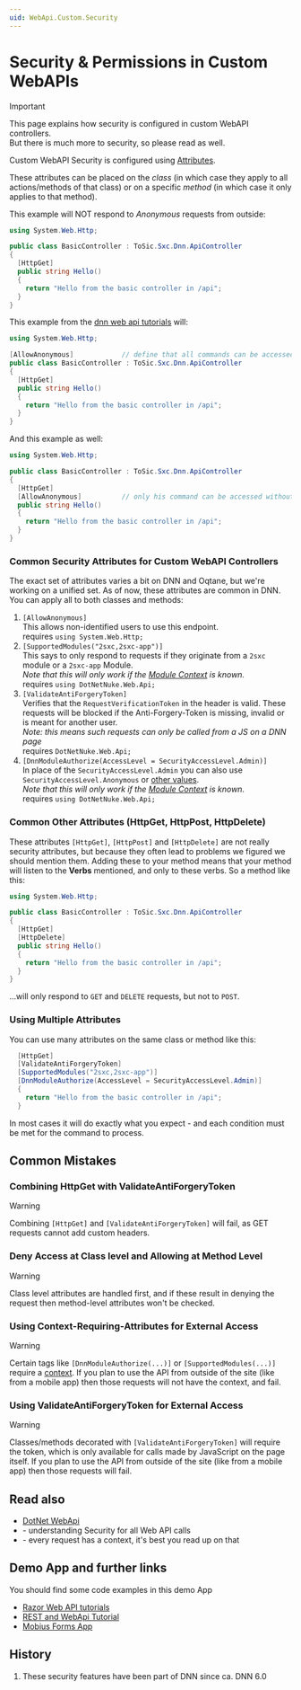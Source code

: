 ```yaml
---
uid: WebApi.Custom.Security
---
```


# Security & Permissions in Custom WebAPIs

> [!IMPORTANT]
> This page explains how security is configured in custom WebAPI controllers.  
> But there is much more to security, so please read [](xref:WebApi.Specs.Security) as well.


Custom WebAPI Security is configured using [Attributes](https://docs.microsoft.com/en-us/dotnet/csharp/programming-guide/concepts/attributes/).

These attributes can be placed on the *class* (in which case they apply to all actions/methods of that class) or on a specific _method_ (in which case it only applies to that method).

This example will NOT respond to _Anonymous_ requests from outside:

```c#
using System.Web.Http;

public class BasicController : ToSic.Sxc.Dnn.ApiController
{
  [HttpGet]
  public string Hello()
  {
    return "Hello from the basic controller in /api";
  }
}
```

This example from the [dnn web api tutorials](https://2sxc.org/dnn-tutorials/en/razor/webapi110/page) will:

```c#
using System.Web.Http;

[AllowAnonymous]			// define that all commands can be accessed without a login
public class BasicController : ToSic.Sxc.Dnn.ApiController
{
  [HttpGet]
  public string Hello()
  {
    return "Hello from the basic controller in /api";
  }
}
```

And this example as well:

```c#
using System.Web.Http;

public class BasicController : ToSic.Sxc.Dnn.ApiController
{
  [HttpGet]
  [AllowAnonymous]			// only his command can be accessed without a login
  public string Hello()
  {
    return "Hello from the basic controller in /api";
  }
}
```

### Common Security Attributes for Custom WebAPI Controllers

The exact set of attributes varies a bit on DNN and Oqtane, but we're working on a unified set. 
As of now, these attributes are common in DNN. You can apply all to both classes and methods:

1. `[AllowAnonymous]`  
    This allows non-identified users to use this endpoint.  
    requires `using System.Web.Http;`
1. `[SupportedModules("2sxc,2sxc-app")]`  
    This says to only respond to requests if they originate from a `2sxc` module or a `2sxc-app` Module.  
    _Note that this will only work if the [Module Context](xref:WebApi.Specs.Context) is known._  
    requires `using DotNetNuke.Web.Api;`
1. `[ValidateAntiForgeryToken]`  
    Verifies that the `RequestVerificationToken` in the header is valid. 
    These requests will be blocked if the Anti-Forgery-Token is missing, invalid or is meant for another user.  
    _Note: this means such requests can only be called from a JS on a DNN page_  
    requires `DotNetNuke.Web.Api;`
1. `[DnnModuleAuthorize(AccessLevel = SecurityAccessLevel.Admin)]`  
    In place of the `SecurityAccessLevel.Admin` you can also use `SecurityAccessLevel.Anonymous` or [other values](https://dnndocs.com/api/DotNetNuke.Security.SecurityAccessLevel.html#DotNetNuke_Security_SecurityAccessLevel).  
    _Note that this will only work if the [Module Context](xref:WebApi.Specs.Context) is known._  
    requires `using DotNetNuke.Web.Api;`


### Common Other Attributes (HttpGet, HttpPost, HttpDelete)

These attributes `[HttpGet]`, `[HttpPost]` and `[HttpDelete]` are not really security attributes, but because they often lead to problems we figured we should mention them. Adding these to your method means that your method will listen to the **Verbs** mentioned, and only to these verbs. So a method like this:

```c#
using System.Web.Http;

public class BasicController : ToSic.Sxc.Dnn.ApiController
{
  [HttpGet]
  [HttpDelete]
  public string Hello()
  {
    return "Hello from the basic controller in /api";
  }
}
```
...will only respond to `GET` and `DELETE` requests, but not to `POST`. 

### Using Multiple Attributes

You can use many attributes on the same class or method like this: 

```c#
  [HttpGet]
  [ValidateAntiForgeryToken]
  [SupportedModules("2sxc,2sxc-app")]
  [DnnModuleAuthorize(AccessLevel = SecurityAccessLevel.Admin)]
  {
    return "Hello from the basic controller in /api";
  }
```

In most cases it will do exactly what you expect - and each condition must be met for the command to process. 

## Common Mistakes

### Combining HttpGet with ValidateAntiForgeryToken

> [!WARNING]
> Combining `[HttpGet]` and `[ValidateAntiForgeryToken]` will fail, as GET requests cannot add custom headers. 

### Deny Access at Class level and Allowing at Method Level

> [!WARNING]
> Class level attributes are handled first, and if these result in denying the request
> then method-level attributes won't be checked. 

### Using Context-Requiring-Attributes for External Access

> [!WARNING]
> Certain tags like `[DnnModuleAuthorize(...)]` or `[SupportedModules(...)]` require a [context](xref:WebApi.Specs.Context). 
> If you plan to use the API from outside of the site (like from a mobile app) then those requests will not have the context, and fail. 

### Using ValidateAntiForgeryToken for External Access

> [!WARNING]
> Classes/methods decorated with `[ValidateAntiForgeryToken]` will require the token, which is only available for calls made by JavaScript on the page itself. 
> If you plan to use the API from outside of the site (like from a mobile app) then those requests will fail. 


## Read also

- [DotNet WebApi](xref:WebApi.Custom)
- [](xref:WebApi.Specs.Security) - understanding Security for all Web API calls
- [](xref:WebApi.Specs.Context) - every request has a context, it's best you read up on that

## Demo App and further links

You should find some code examples in this demo App

- [Razor Web API tutorials](xref:Tut.WebApi)
- [REST and WebApi Tutorial](http://2sxc.org/en/apps/app/tutorial-javascript-rest-api-using-jquery-and-angularjs)
- [Mobius Forms App](https://2sxc.org/en/apps/app/mobius-forms)


## History

1. These security features have been part of DNN since ca. DNN 6.0
